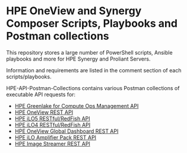 # HPE OneView and Synergy Composer Scripts, Playbooks and Postman collections 

This repository stores a large number of PowerShell scripts, Ansible playbooks and more for HPE Synergy and Proliant Servers.

Information and requirements are listed in the comment section of each scripts/playbooks.

HPE-API-Postman-Collections contains various Postman collections of executable API requests for:

- [HPE Greenlake for Compute Ops Management API](https://developer.greenlake.hpe.com/docs/greenlake/services/compute-ops/public/openapi/compute-ops-latest/overview/)
- [HPE OneView REST API](http://h17007.www1.hpe.com/docs/enterprise/servers/oneview4.2/cicf-api/en/index.html)
- [HPE iLO5 RESTful/RedFish API](https://hewlettpackard.github.io/ilo-rest-api-docs/ilo5/)
- [HPE iLO4 RESTful/RedFish API](https://hewlettpackard.github.io/ilo-rest-api-docs/ilo4/)
- [HPE OneView Global Dashboard REST API](http://app.swaggerhub.com/apis/hpe-global-dashboard/hpe-one_view_global_dashboard_rest_api/2)
- [HPE iLO Amplifier Pack REST API](https://hewlettpackard.github.io/iLOAmpPack-Redfish-API-Docs/)
- [HPE Image Streamer REST API](https://techhub.hpe.com/eginfolib/synergy/image_streamer/5.2/i3s-api-ref/en/api-docs/1600/index.html)



